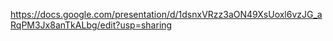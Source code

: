 https://docs.google.com/presentation/d/1dsnxVRzz3aON49XsUoxl6vzJG_aRqPM3Jx8anTkALbg/edit?usp=sharing
